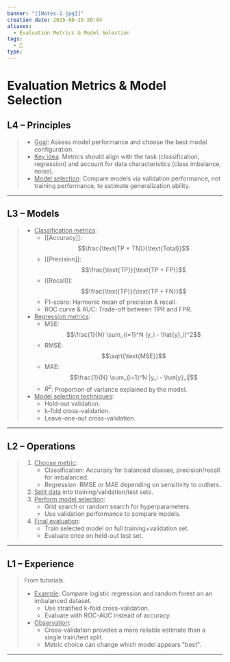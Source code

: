 ```yaml
---
banner: "[[Notes-2.jpg]]"
creation date: 2025-08-15 20:04
aliases:
  - Evaluation Metrics & Model Selection
tags:
  - 🧠
type:
---
```

# Evaluation Metrics & Model Selection

## L4 – Principles
> - <u>Goal</u>: Assess model performance and choose the best model configuration.
> - <u>Key idea</u>: Metrics should align with the task (classification, regression) and account for data characteristics (class imbalance, noise).
> - <u>Model selection</u>: Compare models via validation performance, not training performance, to estimate generalization ability.
---
## L3 – Models
> - <u>Classification metrics</u>:
>   - [[Accuracy]]: $$\frac{\text{TP + TN}}{\text{Total}}$$
>   - [[Precision]]: $$\frac{\text{TP}}{\text{TP + FP}}$$
>   - [[Recall]]: $$\frac{\text{TP}}{\text{TP + FN}}$$
>   - F1-score: Harmonic mean of precision & recall.
>   - ROC curve & AUC: Trade-off between TPR and FPR.
> - <u>Regression metrics</u>:
>   - MSE: $$\frac{1}{N} \sum_{i=1}^N (y_i - \hat{y}_i)^2$$
>   - RMSE: $$\sqrt{\text{MSE}}$$
>   - MAE: $$\frac{1}{N} \sum_{i=1}^N |y_i - \hat{y}_i|$$
>   - $R^2$: Proportion of variance explained by the model.
> - <u>Model selection techniques</u>:
>   - Hold-out validation.
>   - k-fold cross-validation.
>   - Leave-one-out cross-validation.
---
## L2 – Operations
> 1. <u>Choose metric</u>:
>    - Classification: Accuracy for balanced classes, precision/recall for imbalanced.
>    - Regression: RMSE or MAE depending on sensitivity to outliers.
> 2. <u>Split data</u> into training/validation/test sets.
> 3. <u>Perform model selection</u>:
>    - Grid search or random search for hyperparameters.
>    - Use validation performance to compare models.
> 4. <u>Final evaluation</u>:
>    - Train selected model on full training+validation set.
>    - Evaluate once on held-out test set.
---
## L1 – Experience
> From tutorials:
> - <u>Example</u>: Compare logistic regression and random forest on an imbalanced dataset.
>   - Use stratified k-fold cross-validation.
>   - Evaluate with ROC-AUC instead of accuracy.
> - <u>Observation</u>:
>   - Cross-validation provides a more reliable estimate than a single train/test split.
>   - Metric choice can change which model appears "best".
---
